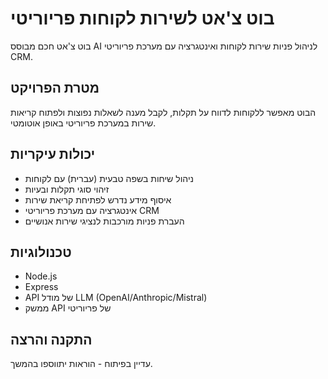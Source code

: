 # בוט צ'אט לשירות לקוחות פריוריטי

בוט צ'אט חכם מבוסס AI לניהול פניות שירות לקוחות ואינטגרציה עם מערכת פריוריטי CRM.

## מטרת הפרויקט

הבוט מאפשר ללקוחות לדווח על תקלות, לקבל מענה לשאלות נפוצות ולפתוח קריאות שירות במערכת פריוריטי באופן אוטומטי.

## יכולות עיקריות

- ניהול שיחות בשפה טבעית (עברית) עם לקוחות
- זיהוי סוגי תקלות ובעיות
- איסוף מידע נדרש לפתיחת קריאת שירות
- אינטגרציה עם מערכת פריוריטי CRM
- העברת פניות מורכבות לנציגי שירות אנושיים

## טכנולוגיות

- Node.js
- Express
- API של מודל LLM (OpenAI/Anthropic/Mistral)
- ממשק API של פריוריטי

## התקנה והרצה

עדיין בפיתוח - הוראות יתווספו בהמשך.
